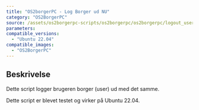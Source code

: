 ```yaml
---
title: "OS2borgerPC - Log Borger ud NU"
category: "OS2BorgerPC"
source: /assets/os2borgerpc-scripts/os2borgerpc/os2borgerpc/logout_user.sh
parameters:
compatible_versions:
  - "Ubuntu 22.04"
compatible_images:
  - "OS2BorgerPC"
---
```


## Beskrivelse
Dette script logger brugeren borger (user) ud med det samme.

Dette script er blevet testet og virker på Ubuntu 22.04.